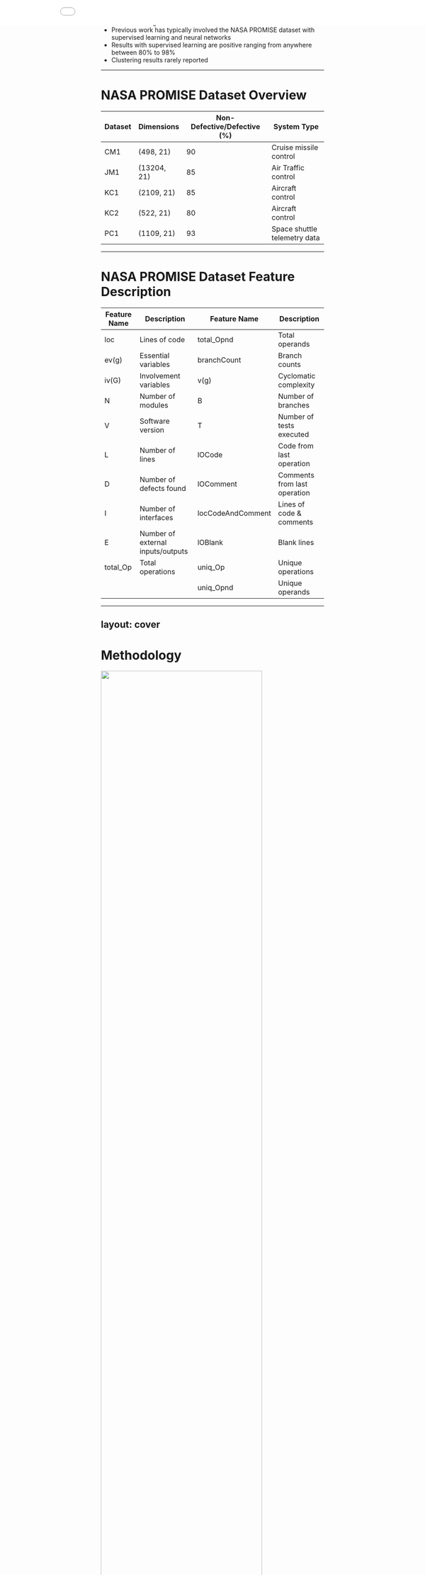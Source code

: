 ```yaml
---
theme: penguin
colorSchema: 'auto'
class: text-center
layout: intro
---
```


# Software Defect Prediction with AEW

Presenters: Bryan Portillo and Behzad Karimi

CSCI 550

---

# Software Defect Prediction

- Complex software projects require similarly large disparate coding departments 
- Debugging such projects is just as complex as producing it
- Automated bug detection critical 
- Previous work has typically involved the NASA PROMISE dataset with supervised learning and neural networks
- Results with supervised learning are positive ranging from anywhere between 80% to 98% 
- Clustering results rarely reported

---

# NASA PROMISE Dataset Overview

| Dataset | Dimensions  | Non-Defective/Defective (%) | System Type                                                                 |
|---------|-------------|-----------------------------|-----------------------------------------------------------------------------|
| CM1     | (498, 21)   | 90                          | Cruise missile control                    |
| JM1     | (13204, 21) | 85                          | Air Traffic control                       |
| KC1     | (2109, 21)  | 85                          | Aircraft control                          |
| KC2     | (522, 21)   | 80                          | Aircraft control                          |
| PC1     | (1109, 21)  | 93                          | Space shuttle telemetry data              |

---

#  NASA PROMISE Dataset Feature Description

<div style="font-size: 8px;">

| Feature Name    | Description                    | Feature Name       | Description                 |
|-----------------|--------------------------------|--------------------|-----------------------------|
| loc             | Lines of code                  | total_Opnd         | Total operands              |
| ev(g)           | Essential variables            | branchCount        | Branch counts               |
| iv(G)           | Involvement variables          | v(g)               | Cyclomatic complexity       |
| N               | Number of modules              | B                  | Number of branches          |
| V               | Software version               | T                  | Number of tests executed    |
| L               | Number of lines                | lOCode             | Code from last operation    |
| D               | Number of defects found        | lOComment          | Comments from last operation|
| I               | Number of interfaces           | locCodeAndComment  | Lines of code & comments    |
| E               | Number of external inputs/outputs| lOBlank           | Blank lines                 |
| total_Op        | Total operations               | uniq_Op            | Unique operations           |
|                 |                                | uniq_Opnd          | Unique operands             |
</div>

---
layout: cover
---
# Methodology

<img src="/modified_aew.jpg" style="width: 85%; height: 92%; margin:auto;">

---

<iframe src="/error_surface_cm1.html" width= '100%' height= '500px' style="border: none; position: absolute; top:0; left: 0; right: 0; bottom: 0; display: block; "></iframe>

---

# Results - CM1

| Model              | Parameters                      | Label Accuracy | Silhouette | Calinski-Harabasz | Davies-Bouldin | RAND  | FMs     |
|--------------------|---------------------------------|----------------|------------|-------------------|----------------|-------|---------|
| Gaussian Mixture   | ('tied', 'k-means++', 2)        | 0.7699         | 0.7156     | 1264.53           | 0.5074         | 0.645 | 0.7645  |
| Gaussian Mixture   | ('tied', 'random', 2)           | 0.5301         | 0.2557     | 69.63             | 2.336          | 0.606 | 0.7368  |
| Spectral           | ('kmeans', 'rbf', 2)            | 0.7747         | 0.7653     | 1854.58           | 0.3877         | 0.650 | 0.7681  |
| Spectral           | ('discretize', 'rbf', 2)        | 0.7578         | 0.7752     | 1997.79           | 0.4050         | 0.633 | 0.7541  |
| Kmeans             | ('lloyd', 2)                    | 0.6916         | 0.5788     | 1062.91           | 1.077          | 0.634 | 0.7565  |

---

# Results - JM1							

| Model              | Parameters                      | Label Accuracy | Silhouette | Calinski-Harabasz | Davies-Bouldin | RAND  | FMs     |
|--------------------|---------------------------------|----------------|------------|-------------------|----------------|-------|---------|
| Gaussian Mixture   | ('tied', 'k-means++', 2)        | 0.8406         | 9.145e-05  | 0.9680            | 1.734          | 0.732 | 0.8555  |
| Gaussian Mixture   | ('tied', 'random', 2)           | 0.4957         | 7.933e-06  | 1.1047            | 109.318        | 0.500 | 0.6051  |
| Spectral           | ('kmeans', 'rbf', 2)            | 0.8035         | 0.0029     | 36.5001           | 11.359         | 0.686 | 0.8147  |
| Spectral           | ('discretize', 'rbf', 2)        | 0.7904         | 0.0025     | 33.0358           | 11.380         | 0.676 | 0.8026  |
| Kmeans             | ('lloyd', 2)                    | 0.5914         | 0.0026     | 34.1456           | 73.604         | 0.546 | 0.6629  |

---

# Results - KC1

| Model              | Parameters                      | Label Accuracy | Silhouette | Calinski-Harabasz | Davies-Bouldin | RAND  | FMs     |
|--------------------|---------------------------------|----------------|------------|-------------------|----------------|-------|---------|
| Gaussian Mixture   | ('tied', 'k-means++', 2)        | 0.8481         | 0.9309     | 4913.37           | 0.3724         | 0.742 | 0.8548  |
| Gaussian Mixture   | ('tied', 'random', 2)           | 0.8427         | 0.8607     | 384.84            | 0.8463         | 0.735 | 0.8530  |
| Spectral           | ('kmeans', 'rbf', 2)            | 0.8483         | 0.9724     | 29927.28          | 0.1437         | 0.742 | 0.8515  |
| Spectral           | ('discretize', 'rbf', 2)        | 0.8486         | 0.9730     | 32100.20          | 0.1479         | 0.743 | 0.8517  |
| Kmeans             | ('lloyd', 2)                    | 0.8491         | 0.9733     | 33510.61          | 0.1629         | 0.744 | 0.8519  |

---

# Results - KC2

| Model              | Parameters                      | Label Accuracy | Silhouette | Calinski-Harabasz | Davies-Bouldin | RAND  | FMs     |
|--------------------|---------------------------------|----------------|------------|-------------------|----------------|-------|---------|
| Gaussian Mixture   | ('tied', 'k-means++', 2)        | 0.6464         | 0.8008     | 13196.02          | 0.2990         | 0.577 | 0.6732  |
| Gaussian Mixture   | ('tied', 'random', 2)           | 0.7238         | 0.3630     | 191.13            | 1.4323         | 0.634 | 0.7561  |
| Spectral           | ('kmeans', 'rbf', 2)            | 0.6352         | 0.9543     | 22594.76          | 0.0707         | 0.567 | 0.6475  |
| Spectral           | ('discretize', 'rbf', 2)        | 0.6345         | 0.9545     | 22668.26          | 0.0713         | 0.566 | 0.6469  |
| Kmeans             | ('lloyd', 2)                    | 0.5885         | 0.9545     | 22668.26          | 0.0713         | 0.566 | 0.6469  |

---

# Results - PC1

| Model              | Parameters                      | Label Accuracy | Silhouette | Calinski-Harabasz | Davies-Bouldin | RAND  | FMs     |
|--------------------|---------------------------------|----------------|------------|-------------------|----------------|-------|---------|
| Gaussian Mixture   | ('tied', 'k-means++', 2)        | 0.3823         | 0.2507     | 411.16            | 1.643          | 0.587 | 0.7244  |
| Gaussian Mixture   | ('tied', 'random', 2)           | 0.4905         | 0.2713     | 415.19            | 1.553          | 0.511 | 0.6700  |
| Spectral           | ('kmeans', 'rbf', 2)            | 0.4885         | 0.3351     | 597.23            | 1.377          | 0.503 | 0.6624  |
| Spectral           | ('discretize', 'rbf', 2)        | 0.4970         | 0.3354     | 599.31            | 1.381          | 0.500 | 0.6601  |
| Kmeans             | ('lloyd', 2)                    | 0.5161         | 0.3368     | 601.16            | 1.377          | 0.500 | 0.6602  |

---
